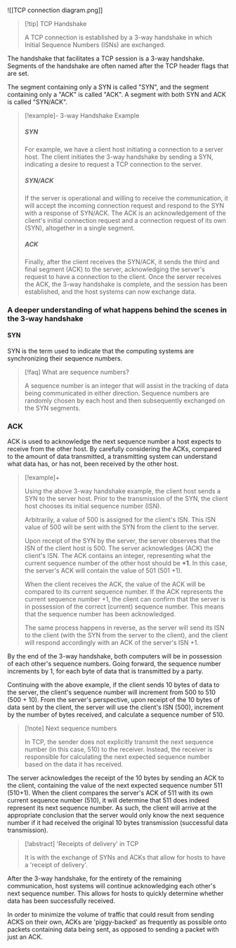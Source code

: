 ![[TCP connection diagram.png]]

>[!tip] TCP Handshake
>
>A TCP connection is established by a 3-way handshake in which Initial Sequence Numbers (ISNs) are exchanged.

The handshake that facilitates a TCP session is a 3-way handshake. Segments of the handshake are often named after the TCP header flags that are set. 

The segment containing only a SYN is called "SYN", and the segment containing only a "ACK" is called "ACK". A segment with both SYN and ACK is called "SYN/ACK".

>[!example]- 3-way Handshake Example
>
>##### SYN
>For example, we have a client host initiating a connection to a server host. The client initiates the 3-way handshake by sending a SYN, indicating a desire to request a TCP connection to the server. 
>
>##### SYN/ACK
>If the server is operational and willing to receive the communication, it will accept the incoming connection request and respond to the SYN with a response of SYN/ACK. The ACK is an acknowledgement of the client's initial connection request and a connection request of its own (SYN), altogether in a single segment. 
>
>##### ACK
>Finally, after the client receives the SYN/ACK, it sends the third and final segment (ACK) to the server, acknowledging the server's request to have a connection to the client. Once the server receives the ACK, the 3-way handshake is complete, and the session has been established, and the host systems can now exchange data.

### A deeper understanding of what happens behind the scenes in the 3-way handshake

#### SYN
SYN is the term used to indicate that the computing systems are synchronizing their sequence numbers.

>[!faq] What are sequence numbers?
>
>A sequence number is an integer that will assist in the tracking of data being communicated in either direction. Sequence numbers are randomly chosen by each host and then subsequently exchanged on the SYN segments.

### ACK
ACK is used to acknowledge the next sequence number a host expects to receive from the other host. By carefully considering the ACKs, compared to the amount of data transmitted, a transmitting system can understand what data has, or has not, been received by the other host.

>[!example]+
>
>Using the above 3-way handshake example, the client host sends a SYN to the server host. Prior to the transmission of the SYN, the client host chooses its initial sequence number (ISN). 
>
>Arbitrarily, a value of 500 is assigned for the client's ISN. This ISN value of 500 will be sent with the SYN from the client to the server. 
>
>Upon receipt of the SYN by the server, the server observes that the ISN of the client host is 500. The server acknowledges (ACK) the client's ISN. The ACK contains an integer, representing what the current sequence number of the other host should be **+1**. In this case, the server's ACK will contain the value of 501 (501 +1). 
>
>When the client receives the ACK, the value of the ACK will be compared to its current sequence number. If the ACK represents the current sequence number +1, the client can confirm that the server is in possession of the correct (current) sequence number. This means that the sequence number has been acknowledged. 
>
>The same process happens in reverse, as the server will send its ISN to the client (with the SYN from the server to the client), and the client will respond accordingly with an ACK of the server's ISN +1.

By the end of the 3-way handshake, both computers will be in possession of each other's sequence numbers. Going forward, the sequence number increments by 1, for each byte of data that is transmitted by a party. 

Continuing with the above example, if the client sends 10 bytes of data to the server, the client's sequence number will increment from 500 to 510 (500 + 10). From the server's perspective, upon receipt of the 10 bytes of data sent by the client, the server will use the client's ISN (500), increment by the number of bytes received, and calculate a sequence number of 510. 

>[!note] Next sequence numbers
>
>In TCP, the sender does not explicitly transmit the next sequence number (in this case, 510) to the receiver. Instead, the receiver is responsible for calculating the next expected sequence number based on the data it has received.

The server acknowledges the receipt of the 10 bytes by sending an ACK to the client, containing the value of the next expected sequence number 511 (510+1). When the client compares the server's ACK of 511 with its own current sequence number (510), it will determine that 511 does indeed represent its next sequence number. As such, the client will arrive at the appropriate conclusion that the server would only know the next sequence number if it had received the original 10 bytes transmission (successful data transmission).

>[!abstract] 'Receipts of delivery' in TCP
>
>It is with the exchange of SYNs and ACKs that allow for hosts to have a 'receipt of delivery'.

After the 3-way handshake, for the entirety of the remaining communication, host systems will continue acknowledging each other's next sequence number. This allows for hosts to quickly determine whether data has been successfully received. 

In order to minimize the volume of traffic that could result from sending ACKS on their own, ACKs are 'piggy-backed' as frequently as possible onto packets containing data being sent, as opposed to sending a packet with just an ACK. 